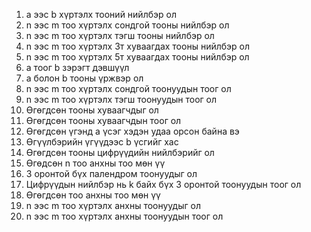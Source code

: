 1. a ээс b хүртэлх тооний нийлбэр ол
2. n ээс m тоо хүртэлх сондгой тооны нийлбэр ол
3. n ээс m тоо хүртэлх тэгш тооны нийлбэр ол
4. n ээс m тоо хүртэлх 3т хуваагдах тооны нийлбэр ол
5. n ээс m тоо хүртэлх 5т хуваагдах тооны нийлбэр ол
7. a тоог b зэрэгт дэвшүүл
8. a болон b тооны үржвэр ол
9. n ээс m тоо хүртэлх сондгой тоонуудын тоог ол
10. n ээс m тоо хүртэлх тэгш тоонуудын тоог ол
11. Өгөгдсөн тооны хуваагчдыг ол
12. Өгөгдсөн тооны хуваагчдын тоог ол
13. Өгөгдсөн үгэнд а үсэг хэдэн удаа орсон байна вэ
14. Өгүүлбэрийн үгүүдээс b үсгийг хас
15. Өгөгдсөн тооны цифрүүдийн нийлбэрийг ол
16. Өгөдсөн n тоо анхны тоо мөн үү
17. 3 оронтой бүх палендром тоонуудыг ол 
18. Цифрүүдын нийлбэр нь k байх бүх 3 оронтой тоонуудын тоог ол
19. Өгөгдсөн тоо анхны тоо мөн үү
19. n ээс m тоо хүртэлх анхны тоонуудыг ол
20. n ээс m тоо хүртэлх анхны тоонуудын тоог ол
